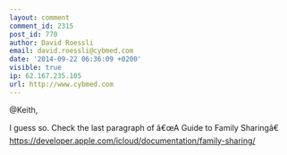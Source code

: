```yaml
---
layout: comment
comment_id: 2315
post_id: 770
author: David Roessli
email: david.roessli@cybmed.com
date: '2014-09-22 06:36:09 +0200'
visible: true
ip: 62.167.235.105
url: http://www.cybmed.com
---
```

@Keith,

I guess so. Check the last paragraph of â€œA Guide to Family Sharingâ€ https://developer.apple.com/icloud/documentation/family-sharing/
